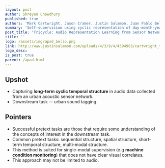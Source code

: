 ```yaml
---
layout: post
author: Shreyan Chowdhury
published: true
authors: 'Mark Cartwright, Jason Cramer, Justin Salamon, Juan Pablo Bello'
summary: 'Self-supervision using cyclic representation of day-month-year annotations from sensor data.'
post_title: 'Tricycle: Audio Representation Learning from Sensor Network Data Using Self-Supervision'
title: ''
logo: /assets/img/apad_bello.png
link: http://www.justinsalamon.com/uploads/4/3/9/4/4394963/cartwright_tricycle_waspaa2019.pdf
logo_desc: 
is_post: true
parent: /apad.html
---
```


## Upshot
 - Capturing **long-term cyclic temporal structure** in audio data collected from an urban acoustic sensor network.
 - Downstream task -- urban sound tagging.

## Pointers
 - Successful pretext tasks are those that require some understanding of the concepts of interest in the downstream task.
 - Common pretext tasks: sequential structure, spatial structure, short-term temporal structure, multi-modal structure.
 - This method is suited for single-modal supervision (e.g **machine condition monitoring**) that does not have clear visual correlates.
 - This approach may not be limited to audio.
